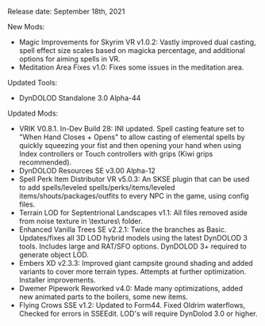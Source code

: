 
Release date: September 18th, 2021

New Mods:
- Magic Improvements for Skyrim VR v1.0.2: Vastly improved dual casting, spell effect size scales based on magicka percentage, and additional options for aiming spells in VR.
- Meditation Area Fixes v1.0: Fixes some issues in the meditation area.

Updated Tools:
- DynDOLOD Standalone 3.0 Alpha-44

Updated Mods:
- VRIK V0.8.1. In-Dev Build 28: INI updated. Spell casting feature set to "When Hand Closes + Opens" to allow casting of elemental spells by quickly squeezing your fist and then opening your hand when using Index controllers or Touch controllers with grips (Kiwi grips recommended).
- DynDOLOD Resources SE v3.00 Alpha-12
- Spell Perk Item Distributor VR v5.0.3: An SKSE plugin that can be used to add spells/leveled spells/perks/items/leveled items/shouts/packages/outfits to every NPC in the game, using config files.
- Terrain LOD for Septentrional Landscapes v1.1: All files removed aside from noise texture in \textures\ folder.
- Enhanced Vanilla Trees SE v2.2.1: Twice the branches as Basic. Updates/fixes all 3D LOD hybrid models using the latest DynDOLOD 3 tools. Includes large and RAT/SFO options. DynDOLOD 3+ required to generate object LOD. 
- Embers XD v2.3.3: Improved giant campsite ground shading and added variants to cover more terrain types.  Attempts at further optimization.  Installer improvements.
- Dwemer Pipework Reworked v4.0: Made many optimizations, added new animated parts to the boilers, some new items.
- Flying Crows SSE v1.2: Updated to Form44. Fixed Oldrim waterflows, Checked for errors in SSEEdit. LOD's will require DynDolod 3.0 or higher.
